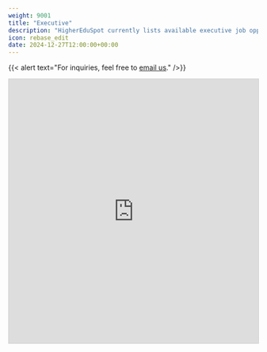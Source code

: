 ```yaml
---
weight: 9001
title: "Executive"
description: "HigherEduSpot currently lists available executive job opportunities."
icon: rebase_edit
date: 2024-12-27T12:00:00+00:00
---
```


{{< alert text="For inquiries, feel free to [email us](mailto:support@highereduspot.com)." />}}

<iframe class="airtable-embed" src="https://airtable.com/embed/app6eyOrGUuxDnxIO/shrfLDfPXIWm7szBk?layout=card" frameborder="0" onmousewheel="" width="100%" height="533" style="background: transparent; border: 1px solid #ccc;"></iframe>